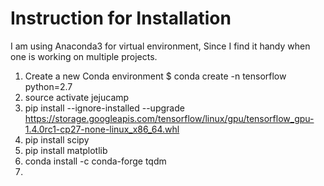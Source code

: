 # Instruction for Installation

I am using Anaconda3 for virtual environment, Since I find it handy when one is working on multiple projects.

1. Create a new Conda environment $ conda create -n tensorflow python=2.7
2. source activate jejucamp
3. pip install --ignore-installed --upgrade https://storage.googleapis.com/tensorflow/linux/gpu/tensorflow_gpu-1.4.0rc1-cp27-none-linux_x86_64.whl
4.  pip install scipy
5. pip install matplotlib
6. conda install -c conda-forge tqdm
7. 
